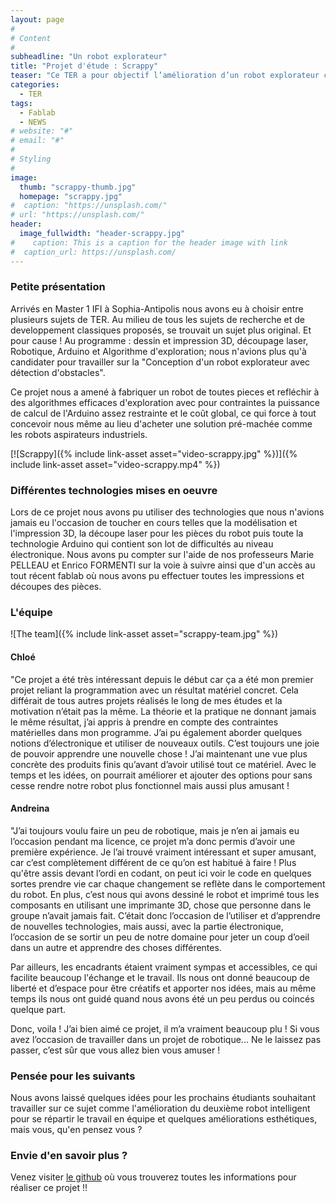 ```yaml
---
layout: page
#
# Content
#
subheadline: "Un robot explorateur"
title: "Projet d'étude : Scrappy"
teaser: "Ce TER a pour objectif l’amélioration d’un robot explorateur capable de détecter et éviter des obstacles."
categories:
  - TER
tags:
  - Fablab
  - NEWS
# website: "#"
# email: "#"
#
# Styling
#
image:
  thumb: "scrappy-thumb.jpg"
  homepage: "scrappy.jpg"
#  caption: "https://unsplash.com/"
# url: "https://unsplash.com/"
header:
  image_fullwidth: "header-scrappy.jpg"
#    caption: This is a caption for the header image with link
#  caption_url: https://unsplash.com/
---
```


### Petite présentation ###

Arrivés en Master 1 IFI à Sophia-Antipolis nous avons eu à choisir entre plusieurs sujets de TER. Au milieu de tous les sujets de recherche et de developpement classiques proposés, se trouvait un sujet plus original.
Et  pour cause ! Au programme :  dessin et impression 3D, découpage laser, Robotique, Arduino et Algorithme d'exploration; nous n'avions plus qu'à candidater pour travailler sur la "Conception d'un robot explorateur avec détection d'obstacles".

Ce projet nous a amené à fabriquer un robot de toutes pieces et refléchir à des algorithmes efficaces d'exploration avec pour contraintes la puissance de calcul de l'Arduino assez restrainte et le coût global, ce qui force à tout concevoir nous même au lieu d'acheter une solution pré-machée comme les robots aspirateurs industriels.

[![Scrappy]({% include link-asset asset="video-scrappy.jpg" %})]({% include link-asset asset="video-scrappy.mp4" %})



### Différentes technologies mises en oeuvre ###

Lors de ce projet nous avons pu utiliser des technologies que nous n'avions jamais eu l'occasion de toucher en cours telles que la modélisation et l'impression 3D, la découpe laser pour les pièces du robot puis toute la technologie Arduino qui contient son lot de difficultés au niveau électronique. Nous avons pu compter sur l'aide de nos professeurs Marie PELLEAU et Enrico FORMENTI sur la voie à suivre ainsi que d'un accès au tout récent fablab où nous avons pu effectuer toutes les impressions et découpes des pièces.


### L'équipe ###

![The team]({% include link-asset asset="scrappy-team.jpg" %})

#### Chloé ####

"Ce projet a été très intéressant depuis le début car ça a été mon premier projet reliant la programmation avec un résultat matériel concret. Cela différait de tous autres projets réalisés le long de mes études et la motivation n’était pas la même. La théorie et la pratique ne donnant jamais le même résultat, j’ai appris à prendre en compte des contraintes matérielles dans mon programme.
J’ai pu également aborder quelques notions d’électronique et utiliser de nouveaux outils. C’est toujours une joie de pouvoir apprendre une nouvelle chose ! J’ai maintenant une vue plus concrète des produits finis qu’avant d’avoir utilisé tout ce matériel.
Avec le temps et les idées, on pourrait améliorer et ajouter des options pour sans cesse rendre notre robot plus fonctionnel mais aussi plus amusant !

#### Andreina ####

"J’ai toujours voulu  faire un peu de robotique, mais je n’en ai jamais eu l’occasion pendant ma licence, ce projet m’a donc permis d’avoir une première expérience. Je l’ai trouvé vraiment intéressant et super amusant, car c’est complètement différent de ce qu’on est habitué à faire ! Plus qu'être assis devant l’ordi en codant, on peut ici voir le code en quelques sortes prendre vie car chaque changement se reflète dans le comportement du robot. En plus, c’est nous qui avons dessiné le robot et imprimé tous les composants en utilisant une imprimante 3D, chose que personne dans le groupe n’avait jamais fait. C’était donc l’occasion de l’utiliser et d’apprendre de nouvelles technologies, mais aussi, avec la partie électronique, l’occasion de se sortir un peu de notre domaine pour jeter un coup d’oeil dans un autre et apprendre des choses différentes.

Par ailleurs, les encadrants étaient vraiment sympas et accessibles, ce qui facilite beaucoup l'échange et le travail. Ils nous ont donné beaucoup de liberté et d’espace pour être créatifs et apporter nos idées, mais au même temps ils nous ont guidé quand nous avons été un peu perdus ou coincés quelque part.

Donc, voila ! J’ai bien aimé ce projet, il m’a vraiment beaucoup plu ! Si vous avez l’occasion de travailler dans un projet de robotique... Ne le laissez pas passer, c’est sûr que vous allez bien vous amuser !


### Pensée pour les suivants ###

Nous avons laissé quelques idées pour les prochains étudiants souhaitant travailler sur ce sujet comme l'amélioration du deuxième robot intelligent pour se répartir le travail en équipe et quelques améliorations esthétiques, mais vous, qu'en pensez vous ?


### Envie d'en savoir plus ? ###

Venez visiter [le github](https://github.com/master1-ifi-semestre2/TER) où vous trouverez toutes les informations pour réaliser ce projet !!
